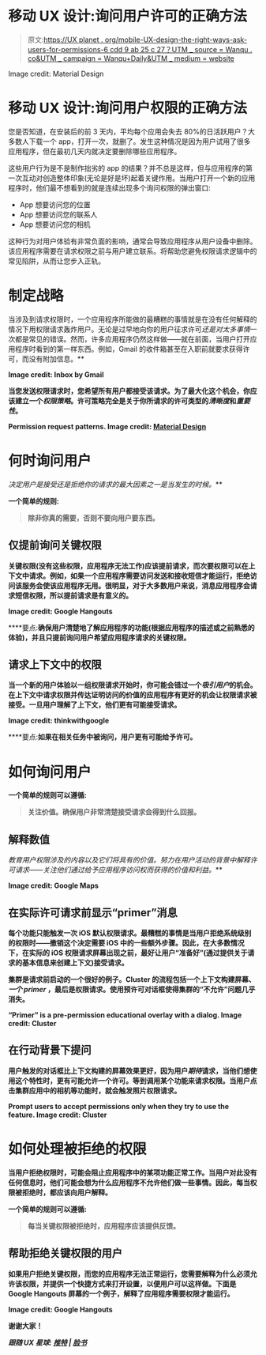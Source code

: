 # 移动 UX 设计:询问用户许可的正确方法

> 原文:[https://UX planet . org/mobile-UX-design-the-right-ways-ask-users-for-permissions-6 cdd 9 ab 25 c 27？UTM _ source = Wanqu . co&UTM _ campaign = Wanqu+Daily&UTM _ medium = website](https://uxplanet.org/mobile-ux-design-the-right-ways-to-ask-users-for-permissions-6cdd9ab25c27?utm_source=wanqu.co&utm_campaign=Wanqu+Daily&utm_medium=website)



Image credit: Material Design



# 移动 UX 设计:询问用户权限的正确方法

您是否知道，在安装后的前 3 天内，平均每个应用会失去 80%的日活跃用户？大多数人下载一个 app，打开一次，就删了。发生这种情况是因为用户试用了很多应用程序，但在最初几天内就决定要删除哪些应用程序。

这些用户行为是不是制作拙劣的 app 的结果？并不总是这样，但与应用程序的第一次互动对创造整体印象(无论是好是坏)起着关键作用。当用户打开一个新的应用程序时，他们最不想看到的就是连续出现多个询问权限的弹出窗口:

*   App 想要访问您的位置
*   App 想要访问您的联系人
*   App 想要访问您的相机

这种行为对用户体验有非常负面的影响，通常会导致应用程序从用户设备中删除。该应用程序需要在请求权限之前与用户建立联系。将帮助您避免权限请求逻辑中的常见陷阱，从而让您步入正轨。

# 制定战略

当涉及到请求权限时，一个应用程序所能做的最糟糕的事情就是在没有任何解释的情况下用权限请求轰炸用户。无论是过早地向你的用户征求许可*还是对太多事情*一次都是常见的错误。然而，许多应用程序仍然这样做——就在前面，当用户打开应用程序时看到的第一样东西。例如，Gmail 的收件箱甚至在入职前就要求获得许可，而没有附加信息。**



**Image credit: Inbox by Gmail**



**当您发送权限请求时，您希望所有用户都接受该请求。为了最大化这个机会，你应该建立一个*权限策略*。许可策略完全是关于你所请求的许可类型的*清晰度*和*重要性*。**



**Permission request patterns. Image credit: [Material Design](https://material.io/design/platform-guidance/android-permissions.html#request-types)**



# **何时询问用户**

**决定用户是接受还是拒绝你的请求的最大因素之一是当发生的时候*。***

**一个简单的规则:**

> **除非你真的需要，否则不要向用户要东西。**

## **仅提前询问关键权限**

**关键权限(没有这些权限，应用程序无法工作)应该提前请求，而次要权限可以在上下文中请求。例如，如果一个应用程序需要访问发送和接收短信才能运行，拒绝访问该服务会使该应用程序无用。很明显，对于大多数用户来说，消息应用程序会请求短信权限，所以提前请求是有意义的。**



**Image credit: Google Hangouts**



****要点:**确保用户清楚地了解应用程序的功能(根据应用程序的描述或之前熟悉的体验)，并且只提前询问用户希望应用程序请求的关键权限。**

## **请求上下文中的权限**

**当一个新的用户体验以一组权限请求开始时，你可能会错过一个*吸引用户*的机会。在上下文中请求权限并传达证明访问的价值的应用程序有更好的机会让权限请求被接受。一旦用户理解了上下文，他们更有可能接受请求。**



**Image credit: thinkwithgoogle**



****要点:**如果在相关任务中被询问，用户更有可能给予许可。**

# **如何询问用户**

**一个简单的规则可以遵循:**

> ****关注价值。确保用户非常清楚接受请求会得到什么回报。****

## ****解释数值****

**教育用户权限涉及的内容以及它们将具有的价值。努力在用户活动的背景中解释许可请求*——关注他们通过给予应用程序访问权而获得的价值和利益。***



**Image credit: Google Maps**



## ****在实际许可请求前显示“primer”消息****

**每个功能只能触发一次 iOS 默认权限请求。最糟糕的事情是当用户拒绝系统级别的权限时——撤销这个决定需要 iOS 中的一些额外步骤。因此，在大多数情况下，在实际的 iOS 权限请求屏幕出现之前，最好让用户“准备好”(通过提供关于请求的基本信息来创建上下文)接受请求。**

**集群是请求前启动的一个很好的例子。Cluster 的流程包括一个上下文构建屏幕、*一个 primer* ，最后是权限请求。使用预许可对话框使得集群的“不允许”问题几乎消失。**



**“Primer” is a pre-permission educational overlay with a dialog. Image credit: Cluster**



## **在行动背景下提问**

**用户触发的对话框比上下文构建的屏幕效果更好，因为用户*期待*请求，当他们想使用这个特性时，更有可能允许一个许可。等到调用某个功能来请求权限。当用户点击集群应用中的相机等功能时，就会触发照片权限请求。**



**Prompt users to accept permissions only when they try to use the feature. Image credit: Cluster**



# **如何处理被拒绝的权限**

**当用户拒绝权限时，可能会阻止应用程序中的某项功能正常工作。当用户对此没有任何信息时，他们可能会想为什么应用程序不允许他们做一些事情。因此，每当权限被拒绝时，都应该向用户解释。**

**一个简单的规则可以遵循:**

> **每当关键权限被拒绝时，应用程序应该提供反馈。**

## **帮助拒绝关键权限的用户**

**如果用户拒绝关键权限，而您的应用程序无法正常运行，您需要解释为什么必须允许该权限，并提供一个快捷方式来打开设置，以便用户可以这样做。下面是 Google Hangouts 屏幕的一个例子，解释了应用程序需要权限才能运行。**



**Image credit: Google Hangouts**



**谢谢大家！**

***跟随 UX 星球:* [*推特*](https://twitter.com/101babich) *|* [*脸书*](https://www.facebook.com/uxplanet/)**